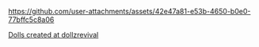 


https://github.com/user-attachments/assets/42e47a81-e53b-4650-b0e0-77bffc5c8a06

[Dolls created at dollzrevival](https://dollzrevival.neocities.org/) 
